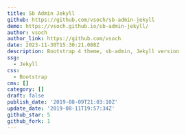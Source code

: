 ```yaml
---
title: Sb Admin Jekyll
github: https://github.com/vsoch/sb-admin-jekyll
demo: https://vsoch.github.io/sb-admin-jekyll/
author: vsoch
author_link: https://github.com/vsoch
date: 2023-11-30T15:30:21.088Z
description: Bootstrap 4 theme, sb-admin, Jekyll version
ssg:
  - Jekyll
css:
  - Bootstrap
cms: []
category: []
draft: false
publish_date: '2019-08-09T21:03:10Z'
update_date: '2019-08-11T19:57:34Z'
github_star: 5
github_fork: 1
---
```

